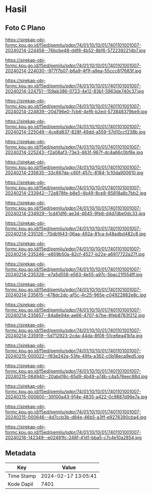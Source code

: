 # Hasil

## Foto C Plano

https://sirekap-obj-formc.kpu.go.id/f5ed/pemilu/pdpr/74/01/10/10/01/7401101001007-20240214-224458--76bcbe48-ddf8-4b52-8bf6-5722392214b7.jpg

https://sirekap-obj-formc.kpu.go.id/f5ed/pemilu/pdpr/74/01/10/10/01/7401101001007-20240214-224030--977f7b07-b6a9-4f1f-a9ea-55ccc817683f.jpg

https://sirekap-obj-formc.kpu.go.id/f5ed/pemilu/pdpr/74/01/10/10/01/7401101001007-20240214-224751--159ab386-0723-4e12-83b1-5963de740c37.jpg

https://sirekap-obj-formc.kpu.go.id/f5ed/pemilu/pdpr/74/01/10/10/01/7401101001007-20240214-224839--20d796e0-7cb6-4ef6-b2ed-573848379be9.jpg

https://sirekap-obj-formc.kpu.go.id/f5ed/pemilu/pdpr/74/01/10/10/01/7401101001007-20240214-225049--4ce8d837-828f-49dd-a559-57d10ccf238b.jpg

https://sirekap-obj-formc.kpu.go.id/f5ed/pemilu/pdpr/74/01/10/10/01/7401101001007-20240214-225243--f2a08af3-73e3-483f-967f-dc4a66c0bf8e.jpg

https://sirekap-obj-formc.kpu.go.id/f5ed/pemilu/pdpr/74/01/10/10/01/7401101001007-20240214-235635--33c667da-c60f-457c-8184-1c10da900610.jpg

https://sirekap-obj-formc.kpu.go.id/f5ed/pemilu/pdpr/74/01/10/10/01/7401101001007-20240214-233942--72e878fe-b8e5-4b49-8ce8-85818a8c7bb2.jpg

https://sirekap-obj-formc.kpu.go.id/f5ed/pemilu/pdpr/74/01/10/10/01/7401101001007-20240214-234929--1cd41df6-ae34-4645-9fe8-d4d7dbe0dc33.jpg

https://sirekap-obj-formc.kpu.go.id/f5ed/pemilu/pdpr/74/01/10/10/01/7401101001007-20240214-235126--70db1643-06aa-492a-81ca-b48adbd482c8.jpg

https://sirekap-obj-formc.kpu.go.id/f5ed/pemilu/pdpr/74/01/10/10/01/7401101001007-20240214-235246--e809b50a-82cf-4527-b22e-a6917722a27f.jpg

https://sirekap-obj-formc.kpu.go.id/f5ed/pemilu/pdpr/74/01/10/10/01/7401101001007-20240214-235326--e7a5d558-e563-4e55-a97c-5bac21f554ff.jpg

https://sirekap-obj-formc.kpu.go.id/f5ed/pemilu/pdpr/74/01/10/10/01/7401101001007-20240214-235615--478dc2dc-af5c-4c25-965e-c04922882e8c.jpg

https://sirekap-obj-formc.kpu.go.id/f5ed/pemilu/pdpr/74/01/10/10/01/7401101001007-20240214-235657--84a8e94e-ae66-4707-b7be-8feb8783f212.jpg

https://sirekap-obj-formc.kpu.go.id/f5ed/pemilu/pdpr/74/01/10/10/01/7401101001007-20240214-235919--5d712923-2cda-44da-8f08-51ce6ea41b1a.jpg

https://sirekap-obj-formc.kpu.go.id/f5ed/pemilu/pdpr/74/01/10/10/01/7401101001007-20240215-000022--f83e242e-53fe-49fa-a362-c0b18eca9ed5.jpg

https://sirekap-obj-formc.kpu.go.id/f5ed/pemilu/pdpr/74/01/10/10/01/7401101001007-20240215-064940--20abd16c-65d9-4b49-a74b-c4a576eec88d.jpg

https://sirekap-obj-formc.kpu.go.id/f5ed/pemilu/pdpr/74/01/10/10/01/7401101001007-20240215-000600--39100a43-914e-4835-a422-0c9887d96e7a.jpg

https://sirekap-obj-formc.kpu.go.id/f5ed/pemilu/pdpr/74/01/10/10/01/7401101001007-20240215-000646--4d7ccb3b-d84e-46b5-a3ff-e9276390cba4.jpg

https://sirekap-obj-formc.kpu.go.id/f5ed/pemilu/pdpr/74/01/10/10/01/7401101001007-20240216-142349--e02491fc-248f-41d1-bba5-c7c4e10a2854.jpg


## Metadata

| Key        | Value               |
| ---------- | ------------------- |
| Time Stamp | 2024-02-17 13:05:41 |
| Kode Dapil | 7401                |



